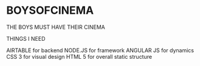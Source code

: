 # BOYSOFCINEMA

THE BOYS MUST HAVE THEIR CINEMA

THINGS I NEED

AIRTABLE for backend
NODE.JS for framework
ANGULAR JS for dynamics
CSS 3 for visual design
HTML 5 for overall static structure
